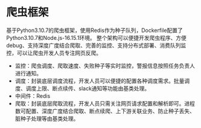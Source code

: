 # 爬虫框架

基于Python3.10.7的爬虫框架，使用Redis作为种子队列，Dockerfile配置了Python3.10.7和Node.js-16.15.1环境。
整个架构可以便捷开发爬虫程序、方便debug、支持深度广度结合爬取、完善的监控、支持分布式部署、消费队列监控，可以让爬虫开发人员专注网页反爬。

- 监控：爬虫调度、爬取速度、失败种子等实时监控，警报信息按照任务负责人进行通知。
- 调度：封装底层调度流程，开发人员可以便捷的配置各种调度需求。批量调度、调度上限、断点续传、slack通知等功能由基类处理。
- 中间件：Redis
- 爬取：封装底层爬取流程，开发人员只需关注网页请求配置和解析即可。进程数可配置、深度广度结合爬取、断点续爬、上下游关联业务、防止种子丢失、脏种子处理等由基类处理。
